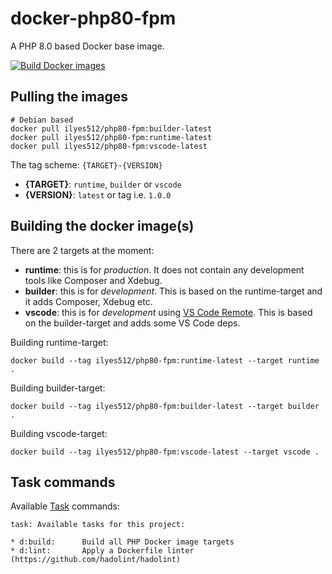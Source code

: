 # docker-php80-fpm

A PHP 8.0 based Docker base image.

[![Build Docker images](https://github.com/Ilyes512/docker-php80-fpm/workflows/Build%20Docker%20images/badge.svg)](https://github.com/Ilyes512/docker-php80-fpm/actions?query=workflow%3A%22Build+Docker+images%22)

## Pulling the images

```
# Debian based
docker pull ilyes512/php80-fpm:builder-latest
docker pull ilyes512/php80-fpm:runtime-latest
docker pull ilyes512/php80-fpm:vscode-latest
```

The tag scheme: `{TARGET}-{VERSION}`

- **{TARGET}**: `runtime`, `builder` or `vscode`
- **{VERSION}**: `latest` or tag i.e. `1.0.0`

## Building the docker image(s)

There are 2 targets at the moment:

  - **runtime**: this is for *production*. It does not contain any development tools like Composer and Xdebug.
  - **builder**: this is for *development*. This is based on the runtime-target and it adds Composer, Xdebug etc.
  - **vscode**: this is for *development* using
  [VS Code Remote](https://code.visualstudio.com/docs/remote/remote-overview). This is based on the builder-target
  and adds some VS Code deps.

Building runtime-target:

```
docker build --tag ilyes512/php80-fpm:runtime-latest --target runtime .
```

Building builder-target:

```
docker build --tag ilyes512/php80-fpm:builder-latest --target builder .
```

Building vscode-target:

```
docker build --tag ilyes512/php80-fpm:vscode-latest --target vscode .
```

## Task commands

Available [Task](https://taskfile.dev/#/) commands:

```
task: Available tasks for this project:

* d:build:      Build all PHP Docker image targets
* d:lint:       Apply a Dockerfile linter (https://github.com/hadolint/hadolint)
```
